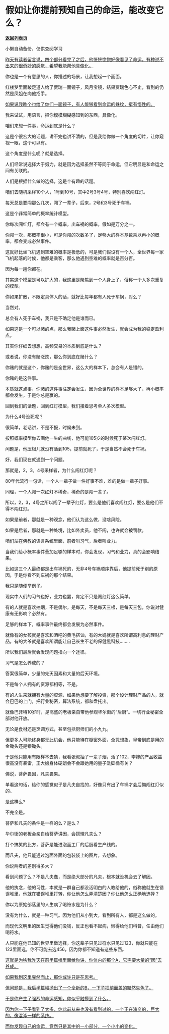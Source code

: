 # 假如让你提前预知自己的命运，能改变它么？

[**返回列表页**](/gzh/记忆承载3)

小懒自动备份，仅供查阅学习

[昨天有读者留言说，四个部分看完了之后，他恍恍惚惚好像看见了命运，有种说不出来的很奇妙的感觉，希望我能帮他具像化。](http://mp.weixin.qq.com/s?__biz=MzkwMzQ1MzczOQ==&mid=2247484194&idx=1&sn=e42c21195e8e62e0cf948794e1e229d8&chksm=c0974e66f7e0c770d6ab1fce82fba0ecf987656cbedfec5f24fdf7b3703ad386934038512153&scene=21#wechat_redirect)

你也是一个有意思的人，你描述的场景，让我想起一个画面。

红楼梦里面跛足道人给了贾瑞一面镜子，风月宝镜，结果贾瑞色心不止，看到的仍然是凤姐在向他招手。

[如果说我昨个也给了你们一面镜子，有人能够看到命运的蛛纹，挺有悟性的。](http://mp.weixin.qq.com/s?__biz=MzkwMzQ1MzczOQ==&mid=2247484194&idx=1&sn=e42c21195e8e62e0cf948794e1e229d8&chksm=c0974e66f7e0c770d6ab1fce82fba0ecf987656cbedfec5f24fdf7b3703ad386934038512153&scene=21#wechat_redirect)

我来试试，用语言，把你模模糊糊感知到的东西，具像化。

咱们来想一件事，命运到底是什么？

这是个很宏大的话题，讲不完也讲不清的，但是我给你做一个角度的切片，让你窥视一眼，这个可以有。  

这个角度是什么呢？就是选择。

人们经常说选择大于努力，就是因为选择虽然不等同于命运，但它明显是和命运之间有关联的。  

人们是根据什么做的选择，这是个有趣的话题。  

咱们去随机采样10个人，1号到10号，其中2号3号4号，特别喜欢闯红灯。  

每天总是要闯那么几次，闯了一辈子，后来，2号和3号死于车祸。  

这是个非常简单的概率统计模型。  

你每次闯红灯，都会有一个概率，出车祸的概率，假如是万分之一。  

你闯一次，那概率很小，可是你闯的次数多了，足够大的样本基数乘以再小的概率，都会变成必然事件。  

这就好比坐飞机遇到空难的概率是极低的，可是我们假设有一个人，全世界每一家飞机起落的时候，他都是乘客，那么他遇到空难的概率就是百分百。

因为每一趟你都在。  

其实这个模型是可以扩大的，我这里是聚焦到一个人身上了，俗称一个人多次重复的模型。  

你如果扩散，不限定具体人的话，就好比每年都有人死于车祸，对么？  

当然对。  

总会有人死于车祸，我只是不确定他是谁而已。  

如果这是一个可以赌的点，那么我赌上面这件事必然发生，就会成为我的稳定盈利点。  

其实你仔细去想想，高频交易的本质到底是什么？  

或者说，你没有赌涨跌，那么你到底在赌什么？

你赌的就是这个，你赌的是全世界，这么大的样本下，总会有人是错的。

你赌的是这件事。

本质就这点事，你赌的这件事注定会发生，因为全世界的样本足够大了，再小概率都会发生，于是你总是赢的。  

回到我们的话题，回到红灯模型，我们接着思考单人多次模型。

为什么4号没死呢？

很简单，老话讲，不是不报，时候未到。

按照概率模型你去画他一生的曲线，他可能105岁的时候死于某次闯红灯。  

问题是，他压根儿就没有活到105，提前就死了，于是当然不会死于车祸。

好，我们现在就遇到一个问题。

那就是，2，3，4号采样者，为什么闯红灯呢？  

80年代流行一句话，一个人一辈子做一件好事不难，难的是做一辈子好事。

同理，一个人闯一次红灯不稀奇，稀奇的是闯一辈子。  

所以，2，3，4号之所以闯了一辈子红灯，要么是他们喜欢闯红灯，要么是他们不得不闯红灯。

如果是前者，那就是一种观念，他们认为这么做，没啥风险。

如果是后者，那就是一种处境，比如外卖员，他不闯，也许就会被罚款。

咱们站在佛教的语言系统里面，前者叫习气，后者叫业力。  

当我们给小概率事件叠加足够的样本时，你会发现，习气和业力，真的会影响结果。  

比如这三个人最终都是出车祸死的，无非4号车祸顺序靠后，他提前死于别的原因，于是你看不到车祸的那个结果。  

我只是随便举例子。  

现实中人们的习气也好，业力也罢，肯定不只是闯红灯这么简单。  

有的人就是喜欢抽烟，不是偶尔，是每天，不是每天三根，是每天三包，你说对健康有无影响？必然有。  

足够的样本下，概率事件最终都会发展为必然事件。  

就像有的女孩就是喜欢和酒吧的黄毛搭讪，有的大妈就是喜欢所谓高利息的理财产品，有的大爷就是喜欢所谓能让自己长生不老的保健黑科技........

所以我们最后就会发现问题指向一个途径。  

习气是怎么养成的？  

答案很简单，少量的先天因素和大量的后天环境。  

不是每个人拥有的资源都相等，不是。

有的人生来就拥有大量的资源，如果他想要了解投资，那个设计理财产品的人，就会巴巴的上门，把行业秘密，算法系统，都和盘托出。  

就像巴菲特10岁时，是高盛的老板亲自带他参观华尔街的“后厨”。一切行业秘密全部对他开放。  

无论是食材还是烹调方式，甚至包括厨师们的小九九。  

但更多人可能终身都无此机会，他只能待在橱窗外面，全凭想象，皇帝到底是用的金锄头还是银锄头。

于是他只能用有限样本去猜，我看张叔抽了一辈子烟，活了102，李婶的产品收益很高没有暴雷，王大娘身体硬朗会不会跟她用的量子洗脚桶有关？

佛说，菩萨畏因，凡夫畏果。  

单看这句话，给你的感觉似乎是凡夫自找的，好像只有出了车祸才会后悔闯红灯似的。  

是这样么?

不完全是。

菩萨和凡夫的条件是一样的么？是么？  

华尔街的老板会亲自给菩萨讲因，会搭理凡夫么？

打个搞笑的比方，菩萨是能进泡面工厂的后厨看生产线的。

而凡夫，他只能通过泡面外面的包装袋上的图片，去想象。

你说两者的差别得多大？

看到问题了么？不是凡夫蠢，而是绝大部分的凡夫，根本就没机会去了解因。  

他的执念，他的习性，本就是一群自己都没活明白的人教给他的，俗称他就生在错误堆里，他就在错误堆里打转，你让他怎么弄清楚因？你让他怎么正确地选择？

你以为原始部落里的人生病了喝符水是为什么？

没有为什么，就是一种习气。因为他们从小到大，看到所有人，都是这么做的。

而现代文明里的医生觉得他们没钱，反正也看不起病，懒得给他们科普，任由他们喝符水。

人只能在他已知的世界里做选择，你这辈子只见过符水只见过123，你就只能在123里面选，你不可能去选456，因为你都不知道有这些东西。  

[这就是为啥我昨天在前半篇幅里面给你讲，你体内的那个A，它需要大量的“因”去养成。  
](http://mp.weixin.qq.com/s?__biz=MzkwMzQ1MzczOQ==&mid=2247484194&idx=1&sn=e42c21195e8e62e0cf948794e1e229d8&chksm=c0974e66f7e0c770d6ab1fce82fba0ecf987656cbedfec5f24fdf7b3703ad386934038512153&scene=21#wechat_redirect)

[如果我到这里戛然而止，那你或许只是在思考。](http://mp.weixin.qq.com/s?__biz=MzkwMzQ1MzczOQ==&mid=2247484194&idx=1&sn=e42c21195e8e62e0cf948794e1e229d8&chksm=c0974e66f7e0c770d6ab1fce82fba0ecf987656cbedfec5f24fdf7b3703ad386934038512153&scene=21#wechat_redirect)

[但问题是，我后半篇幅抛出了一个全新的B，一下子把前面盖的黯然失色了。  
](http://mp.weixin.qq.com/s?__biz=MzkwMzQ1MzczOQ==&mid=2247484194&idx=1&sn=e42c21195e8e62e0cf948794e1e229d8&chksm=c0974e66f7e0c770d6ab1fce82fba0ecf987656cbedfec5f24fdf7b3703ad386934038512153&scene=21#wechat_redirect)

[于是你产生了强烈的命运感知，你似乎触摸到了什么。  
](http://mp.weixin.qq.com/s?__biz=MzkwMzQ1MzczOQ==&mid=2247484194&idx=1&sn=e42c21195e8e62e0cf948794e1e229d8&chksm=c0974e66f7e0c770d6ab1fce82fba0ecf987656cbedfec5f24fdf7b3703ad386934038512153&scene=21#wechat_redirect)

[因为你一下子看到了太多，你此前从来也没有看到过的，一个正在演变的，巨大的，像混沌一样的系统。](http://mp.weixin.qq.com/s?__biz=MzkwMzQ1MzczOQ==&mid=2247484194&idx=1&sn=e42c21195e8e62e0cf948794e1e229d8&chksm=c0974e66f7e0c770d6ab1fce82fba0ecf987656cbedfec5f24fdf7b3703ad386934038512153&scene=21#wechat_redirect)

[而你发现自己的命运，竟然只是其中的一小部分，一个小小的变化。](http://mp.weixin.qq.com/s?__biz=MzkwMzQ1MzczOQ==&mid=2247484194&idx=1&sn=e42c21195e8e62e0cf948794e1e229d8&chksm=c0974e66f7e0c770d6ab1fce82fba0ecf987656cbedfec5f24fdf7b3703ad386934038512153&scene=21#wechat_redirect)

